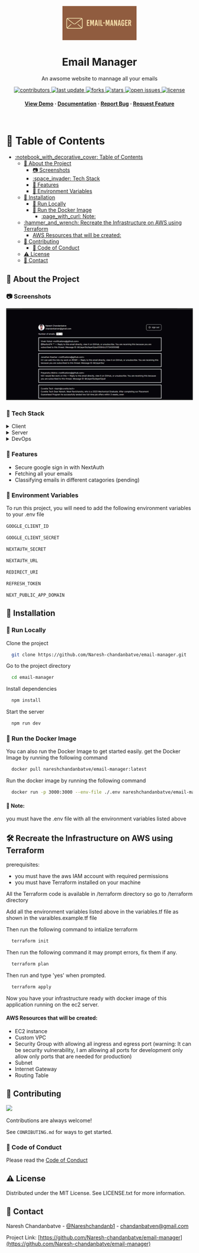 
<!--
Hey, thanks for using the awesome-readme-template template.  
If you have any enhancements, then fork this project and create a pull request 
or just open an issue with the label "enhancement".

Don't forget to give this project a star for additional support ;)
Maybe you can mention me or this repo in the acknowledgements too
-->
<div align="center">

  <img src="assets/logosV2/logo.png" alt="logo" width="200" height="auto" />
  <h1>Email Manager</h1>
  
  <p>
    An awsome website to mannage all your emails 
  </p>
  
  
<!-- Badges -->
<p>
  <a href="https://github.com/Naresh-chandanbatve/email-manager/graphs/contributors">
    <img src="https://img.shields.io/github/contributors/Naresh-chandanbatve/email-manager" alt="contributors" />
  </a>
  <a href="">
    <img src="https://img.shields.io/github/last-commit/Naresh-chandanbatve/email-manager" alt="last update" />
  </a>
  <a href="https://github.com/Naresh-chandanbatve/email-manager/network/members">
    <img src="https://img.shields.io/github/forks/Naresh-chandanbatve/email-manager" alt="forks" />
  </a>
  <a href="https://github.com/Naresh-chandanbatve/email-manager/stargazers">
    <img src="https://img.shields.io/github/stars/Naresh-chandanbatve/email-manager" alt="stars" />
  </a>
  <a href="https://github.com/Naresh-chandanbatve/email-manager/issues/">
    <img src="https://img.shields.io/github/issues/Naresh-chandanbatve/email-manager" alt="open issues" />
  </a>
  <a href="https://github.com/Naresh-chandanbatve/email-manager/blob/master/LICENSE">
    <img src="https://img.shields.io/github/license/Louis3797/awesome-readme-template.svg" alt="license" />
  </a>
</p>
   
<h4>
    <a href="https://email-manager-pi.vercel.app/">View Demo</a>
  <span> · </span>
    <a href="https://github.com/Naresh-chandanbatve/email-manager">Documentation</a>
  <span> · </span>
    <a href="https://github.com/Naresh-chandanbatve/email-manager/issues/">Report Bug</a>
  <span> · </span>
    <a href="https://github.com/Naresh-chandanbatve/email-manager/issues/">Request Feature</a>
  </h4>
</div>

<br />

<!-- Table of Contents -->
# :notebook_with_decorative_cover: Table of Contents

- [:notebook\_with\_decorative\_cover: Table of Contents](#notebook_with_decorative_cover-table-of-contents)
  - [:star2: About the Project](#star2-about-the-project)
    - [:camera: Screenshots](#camera-screenshots)
    - [:space\_invader: Tech Stack](#space_invader-tech-stack)
    - [:dart: Features](#dart-features)
    - [:key: Environment Variables](#key-environment-variables)
  - [:toolbox: Installation](#toolbox-installation)
    - [:running: Run Locally](#running-run-locally)
    - [:whale: Run the Docker Image](#whale-run-the-docker-image)
      - [:page\_with\_curl: Note:](#page_with_curl-note)
  - [:hammer\_and\_wrench: Recreate the Infrastructure on AWS using Terraform](#hammer_and_wrench-recreate-the-infrastructure-on-aws-using-terraform)
      - [AWS Resources that will be created:](#aws-resources-that-will-be-created)
  - [:wave: Contributing](#wave-contributing)
    - [:scroll: Code of Conduct](#scroll-code-of-conduct)
  - [:warning: License](#warning-license)
  - [:handshake: Contact](#handshake-contact)

  

<!-- About the Project -->
## :star2: About the Project


<!-- Screenshots -->
### :camera: Screenshots

<div align="center"> 
  <img src="./assets/screenshot.png" alt="screenshot" />
</div>


<!-- TechStack -->
### :space_invader: Tech Stack

<details>
  <summary>Client</summary>
  <ul>
    <li><a href="https://www.typescriptlang.org/">JavaScript</a></li>
    <li><a href="https://nextjs.org/">Next.js</a></li>
    <li><a href="https://reactjs.org/">React.js</a></li>
    <li><a href="https://tailwindcss.com/">TailwindCSS</a></li>
  </ul>
</details>

<details>
  <summary>Server</summary>
  <ul>
    <li><a href="https://www.typescriptlang.org/">JavaScript</a></li>
    <li><a href="https://nextjs.com/">Next.js</a></li>
  </ul>
</details>
<!-- 
<details>
<summary>Database</summary>
  <ul>
    <li><a href="https://www.mongodb.com/">MongoDB</a></li>
  </ul>
</details> -->

<details>
<summary>DevOps</summary>
  <ul>
    <li><a href="https://www.docker.com/">Docker</a></li>
    <li><a href="https://www.jenkins.io/">Jenkins</a></li>
    <li><a href="https://www.terraform.io/">Terraform</a></li>
  </ul>
</details>

<!-- Features -->
### :dart: Features

- Secure google sign in with NextAuth
- Fetching all your emails
- Classifying emails in different catagories (pending)
  
  

<!-- Color Reference
### :art: Color Reference

| Color             | Hex                                                                |
| ----------------- | ------------------------------------------------------------------ |
| Primary Color | ![#222831](https://via.placeholder.com/10/222831?text=+) #222831 |
| Secondary Color | ![#393E46](https://via.placeholder.com/10/393E46?text=+) #393E46 |
| Accent Color | ![#00ADB5](https://via.placeholder.com/10/00ADB5?text=+) #00ADB5 |
| Text Color | ![#EEEEEE](https://via.placeholder.com/10/EEEEEE?text=+) #EEEEEE | -->


<!-- Env Variables -->
### :key: Environment Variables

To run this project, you will need to add the following environment variables to your .env file

`GOOGLE_CLIENT_ID`

`GOOGLE_CLIENT_SECRET`

`NEXTAUTH_SECRET`

`NEXTAUTH_URL`

`REDIRECT_URI`

`REFRESH_TOKEN`

`NEXT_PUBLIC_APP_DOMAIN`

<!-- Getting Started -->
## 	:toolbox: Installation

<!-- Prerequisites
### :bangbang: Prerequisites

This project uses npm as package manager

```bash
 npm install --global yarn
``` -->

<!-- Installation -->
<!-- ### :gear: Installation -->

<!-- Install Email-Manager with npm

```bash
  yarn install my-project
  cd my-project
``` -->
   
<!-- Running Tests -->
<!-- ### :test_tube: Running Tests

To run tests, run the following command

```bash
  yarn test test
``` -->

<!-- Run Locally -->
### :running: Run Locally

Clone the project

```bash
  git clone https://github.com/Naresh-chandanbatve/email-manager.git
```

Go to the project directory

```bash
  cd email-manager
```

Install dependencies

```bash
  npm install
```

Start the server

```bash
  npm run dev
```


### :whale: Run the Docker Image

You can also run the Docker Image to get started easily.
get the Docker Image by running the following command

```bash
  docker pull nareshchandanbatve/email-manager:latest
```

Run the docker image by running the following command

```bash
  docker run -p 3000:3000 --env-file ./.env nareshchandanbatve/email-manager:latest
```

#### :page_with_curl: Note: 
you must have the .env file with all the environment variables listed above



## :hammer_and_wrench: Recreate the Infrastructure on AWS using Terraform 

prerequisites:
  - you must have the aws IAM account with required permissions
  - you must have Terraform installed on your machine

All the Terraform code is available in /terraform directory so go to /terraform directory

Add all the environment variables listed above in the variables.tf file as shown in the varaibles.example.tf file

Then run the following command to intialize terraform

```bash 
  terraform init
```

Then run the following command it may prompt errors, fix them if any.

```bash 
  terraform plan
```

Then run and type 'yes' when prompted. 

```bash 
  terraform apply
```

Now you have your infrastructure ready with docker image of this application running on the ec2 server.

#### AWS Resources that will be created:

- EC2 instance
- Custom VPC
- Security Group with allowing all ingress and egress port (warning: It can be security vulnerability, I am allowing all ports for development only allow only ports that are needed for production)
- Subnet
- Internet Gateway
- Routing Table
<!-- Deployment -->
<!-- ### :triangular_flag_on_post: Deployment

To deploy this project run

```bash
  yarn deploy
``` -->


<!-- Usage -->
<!-- ## :eyes: Usage -->

<!-- Use this space to tell a little more about your project and how it can be used. Show additional screenshots, code samples, demos or link to other resources.


```javascript
import Component from 'my-project'

function App() {
  return <Component />
}
``` -->

<!-- Roadmap -->
<!-- ## :compass: Roadmap

* [x] Todo 1
* [ ] Todo 2 -->


<!-- Contributing -->
## :wave: Contributing

<a href="https://github.com/Naresh-chandanbatve/email-manager/graphs/contributors">
  <img src="https://contrib.rocks/image?repo=Naresh-chandanbatve/email-manager" />
</a>


Contributions are always welcome!

See `CONRIBUTING.md` for ways to get started.


<!-- Code of Conduct -->
### :scroll: Code of Conduct

Please read the [Code of Conduct](https://github.com/Naresh-chandanbatve/email-manager/blob/master/CODE_OF_CONDUCT.md)

<!-- FAQ -->
<!-- ## :grey_question: FAQ

- Question 1

  + Answer 1

- Question 2

  + Answer 2 -->


<!-- License -->
## :warning: License

Distributed under the MIT License. See LICENSE.txt for more information.


<!-- Contact -->
## :handshake: Contact

Naresh Chandanbatve - [@Nareshchandanb1](https://twitter.com/Nareshchandanb1) - chandanbatven@gmail.com

Project Link: [https://github.com/Naresh-chandanbatve/email-manager](https://github.com/Naresh-chandanbatve/email-manager)


<!-- Acknowledgments
## :gem: Acknowledgements

Use this section to mention useful resources and libraries that you have used in your projects.

 - [Shields.io](https://shields.io/)
 - [Awesome README](https://github.com/matiassingers/awesome-readme)
 - [Emoji Cheat Sheet](https://github.com/ikatyang/emoji-cheat-sheet/blob/master/README.md#travel--places)
 - [Readme Template](https://github.com/othneildrew/Best-README-Template)
 -->
